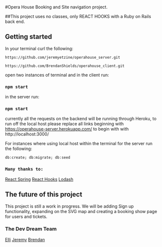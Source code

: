 #Opera House Booking and Site navigation project.

##This project uses no classes, only REACT HOOKS with a Ruby on Rails back end.

## Getting started

In your terminal curl the following:

```
https://github.com/jeremyetzine/operahouse_server.git
```
```
https://github.com/BrendanShields/operahouse_client.git
```

open two instances of terminal and in the client run:

### `npm start`

in the server run:

### `npm start`

currently all the requests on the backend will be running through Heroku, to run
off the local host please replace all links beginning with https://operahouse-server.herokuapp.com/
to begin with with http://localhost:3000/

For instances where using local host within the terminal for the server run the following:

```
db:create; db:migrate; db:seed
```

### `Many thanks to:`

[React Spring](https://github.com/react-spring/react-spring)
[React Hooks](https://reactjs.org/docs/hooks-intro.html)
[Lodash](https://lodash.com/)

## The future of this project

This project is still a work in progress. We will be adding Sign up functionality, expanding on the SVG map and creating a booking show page for users and tickets.

### The Dev Dream Team

[Elli](https://github.com/ElliMoty)
[Jeremy](https://github.com/jeremyetzine)
[Brendan](https://github.com/BrendanShields)
